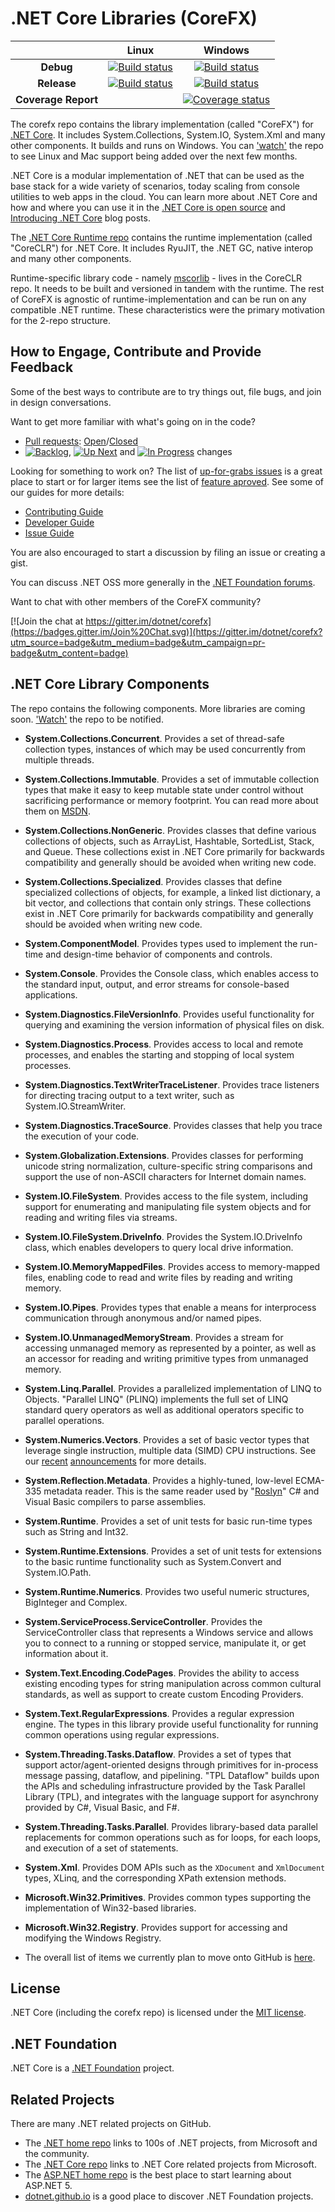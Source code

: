 # .NET Core Libraries (CoreFX)

|   |Linux|Windows|
|:-:|:-:|:-:|
|**Debug**|[![Build status](http://dotnet-ci.cloudapp.net/job/dotnet_corefx_linux_debug/badge/icon)](http://dotnet-ci.cloudapp.net/job/dotnet_corefx_linux_debug/)|[![Build status](http://dotnet-ci.cloudapp.net/job/dotnet_corefx_windows_debug/badge/icon)](http://dotnet-ci.cloudapp.net/job/dotnet_corefx_windows_debug/)|
|**Release**|[![Build status](http://dotnet-ci.cloudapp.net/job/dotnet_corefx_linux_release/badge/icon)](http://dotnet-ci.cloudapp.net/job/dotnet_corefx_linux_release/)|[![Build status](http://dotnet-ci.cloudapp.net/job/dotnet_corefx_windows_release/badge/icon)](http://dotnet-ci.cloudapp.net/job/dotnet_corefx_windows_release/)|
|**Coverage Report**||[![Coverage status](https://img.shields.io/badge/coverage-report-blue.svg)](http://dotnet-ci.cloudapp.net/job/dotnet_corefx_coverage_windows/lastBuild/Code_Coverage_Report/)|

The corefx repo contains the library implementation (called "CoreFX") for [.NET Core](http://github.com/dotnet/core). It includes System.Collections, System.IO, System.Xml and many other components. It builds and runs on Windows. You can ['watch'](https://github.com/dotnet/corefx/subscription) the repo to see Linux and Mac support being added over the next few months.

.NET Core is a modular implementation of .NET that can be used as the base stack for a wide variety of scenarios, today scaling from console utilities to web apps in the cloud.  You can learn more about .NET Core and how and where you can use it in the [.NET Core is open source][.NET Core oss] and [Introducing .NET Core][Introducing .NET Core] blog posts. 

The [.NET Core Runtime repo](https://github.com/dotnet/coreclr) contains the  runtime implementation (called "CoreCLR") for .NET Core. It includes RyuJIT, the .NET GC, native interop and many other components. 

Runtime-specific library code - namely [mscorlib][mscorlib] - lives in the CoreCLR repo. It needs to be built and versioned in tandem with the runtime. The rest of CoreFX is agnostic of runtime-implementation and can be run on any compatible .NET runtime. These characteristics were the primary motivation for the 2-repo structure.

[.NET Core oss]: http://blogs.msdn.com/b/dotnet/archive/2014/11/12/net-core-is-open-source.aspx
[Introducing .NET Core]: http://blogs.msdn.com/b/dotnet/archive/2014/12/04/introducing-net-core.aspx
[mscorlib]: https://github.com/dotnet/coreclr/tree/master/src/mscorlib

## How to Engage, Contribute and Provide Feedback

Some of the best ways to contribute are to try things out, file bugs, and join in design conversations. 

Want to get more familiar with what's going on in the code?
* [Pull requests](https://github.com/dotnet/corefx/pulls): [Open](https://github.com/dotnet/corefx/pulls?q=is%3Aopen+is%3Apr)/[Closed](https://github.com/dotnet/corefx/pulls?q=is%3Apr+is%3Aclosed)
* [![Backlog](https://cloud.githubusercontent.com/assets/1302850/6260412/38987b1e-b793-11e4-9ade-d3fef4c6bf48.png)](https://github.com/dotnet/corefx/issues?q=is%3Aopen+is%3Aissue+label%3A%220+-+Backlog%22), [![Up Next](https://cloud.githubusercontent.com/assets/1302850/6260418/4c2c7a54-b793-11e4-8ce1-a27ff5378d08.png)](https://github.com/dotnet/corefx/issues?q=is%3Aopen+is%3Aissue+label%3A%221+-+Up+Next%22) and [![In Progress](https://cloud.githubusercontent.com/assets/1302850/6260414/41b0fc30-b793-11e4-9d50-d09563cd138a.png)](https://github.com/dotnet/corefx/issues?q=is%3Aopen+is%3Aissue+label%3A%222+-+In+Progress%22) changes

Looking for something to work on? The list of [up-for-grabs issues](https://github.com/dotnet/corefx/labels/up%20for%20grabs) is a great place to start or for larger items see the list of [feature aproved](https://github.com/dotnet/corefx/labels/feature%20approved). See some of our guides for more details:

* [Contributing Guide](https://github.com/dotnet/corefx/wiki/Contributing)
* [Developer Guide](https://github.com/dotnet/corefx/wiki/Developer-Guide)
* [Issue Guide](https://github.com/dotnet/corefx/wiki/Issue-Guide)

You are also encouraged to start a discussion by filing an issue or creating a
gist.

You can discuss .NET OSS more generally in the [.NET Foundation forums].

Want to chat with other members of the CoreFX community?

[![Join the chat at https://gitter.im/dotnet/corefx](https://badges.gitter.im/Join%20Chat.svg)](https://gitter.im/dotnet/corefx?utm_source=badge&utm_medium=badge&utm_campaign=pr-badge&utm_content=badge)

[.NET Foundation forums]: http://forums.dotnetfoundation.org/

## .NET Core Library Components

The repo contains the following components. More libraries are coming soon. ['Watch'](https://github.com/dotnet/corefx/subscription) the repo to be notified.

* **System.Collections.Concurrent**.  Provides a set of thread-safe collection types, instances of which may be used 
  concurrently from multiple threads.

* **System.Collections.Immutable**. Provides a set of immutable collection types that make it easy to keep
  mutable state under control without sacrificing performance or memory
  footprint. You can read more about them on [MSDN][immutable-msdn].

* **System.Collections.NonGeneric**.  Provides classes that define various collections of objects, such as ArrayList, 
  Hashtable, SortedList, Stack, and Queue. These collections exist in .NET Core primarily for backwards compatibility
  and generally should be avoided when writing new code.

* **System.Collections.Specialized**. Provides classes that define specialized collections of objects, for example, 
  a linked list dictionary, a bit vector, and collections that contain only strings. These collections exist in 
  .NET Core primarily for backwards compatibility and generally should be avoided when writing new code.

* **System.ComponentModel**. Provides types used to implement the run-time and design-time behavior of components 
  and controls.

* **System.Console**. Provides the Console class, which enables access to the standard input, 
  output, and error streams for console-based applications.

* **System.Diagnostics.FileVersionInfo**. Provides useful functionality for querying
  and examining the version information of physical files on disk.

* **System.Diagnostics.Process**. Provides access to local and remote processes, and enables the starting and
  stopping of local system processes.

* **System.Diagnostics.TextWriterTraceListener**. Provides trace listeners for directing tracing output to a text writer, such as System.IO.StreamWriter.

* **System.Diagnostics.TraceSource**. Provides classes that help you trace the execution of your code.

* **System.Globalization.Extensions**. Provides classes for performing unicode string normalization, culture-specific string comparisons and support the use of non-ASCII characters for Internet domain names.

* **System.IO.FileSystem**. Provides access to the file system, including support for enumerating and manipulating 
  file system objects and for reading and writing files via streams.

* **System.IO.FileSystem.DriveInfo**. Provides the System.IO.DriveInfo class, which enables developers to query local drive    information.

* **System.IO.MemoryMappedFiles**. Provides access to memory-mapped files, enabling code to read and write files by
  reading and writing memory.

* **System.IO.Pipes**. Provides types that enable a means for interprocess communication through anonymous 
  and/or named pipes.

* **System.IO.UnmanagedMemoryStream**. Provides a stream for accessing unmanaged memory as represented by a pointer, 
  as well as an accessor for reading and writing primitive types from unmanaged memory.

* **System.Linq.Parallel**.  Provides a parallelized implementation of LINQ to Objects. "Parallel LINQ" (PLINQ) 
  implements the full set of LINQ standard query operators as well as additional operators specific to parallel operations.

* **System.Numerics.Vectors**. Provides a set of basic vector types that leverage single instruction, 
  multiple data (SIMD) CPU instructions. See our [recent][simd-post-1] [announcements][simd-post-2] for more details.

* **System.Reflection.Metadata**. Provides a highly-tuned, low-level ECMA-335 metadata reader.  This is the same
  reader used by "[Roslyn]" C# and Visual Basic compilers to parse assemblies.

* **System.Runtime**. Provides a set of unit tests for basic run-time types such as String and Int32.

* **System.Runtime.Extensions**. Provides a set of unit tests for extensions to the basic runtime functionality
  such as System.Convert and System.IO.Path.
 
* **System.Runtime.Numerics**. Provides two useful numeric structures, BigInteger and Complex.

* **System.ServiceProcess.ServiceController**. Provides the ServiceController class that represents a Windows service
  and allows you to connect to a running or stopped service, manipulate it, or get information about it.

* **System.Text.Encoding.CodePages**. Provides the ability to access existing encoding types for string manipulation 
  across common cultural standards, as well as support to create custom Encoding Providers.

* **System.Text.RegularExpressions**. Provides a regular expression engine. The types in this library provide useful 
  functionality for running common operations using regular expressions.

* **System.Threading.Tasks.Dataflow**.  Provides a set of types that support actor/agent-oriented designs through 
  primitives for in-process message passing, dataflow, and pipelining. "TPL Dataflow" builds 
  upon the APIs and scheduling infrastructure provided by the Task Parallel Library
  (TPL), and integrates with the language support for asynchrony provided by C#, Visual Basic, and F#.
  
* **System.Threading.Tasks.Parallel**.  Provides library-based data parallel replacements for common
  operations such as for loops, for each loops, and execution of a set of statements.

* **System.Xml**. Provides DOM APIs such as the `XDocument` and `XmlDocument`
  types, XLinq, and the corresponding XPath extension methods.

* **Microsoft.Win32.Primitives**. Provides common types supporting the implementation of Win32-based libraries.

* **Microsoft.Win32.Registry**. Provides support for accessing and modifying the Windows Registry.

* The overall list of items we currently plan to move onto GitHub is [here][typelist].

[roslyn]: https://roslyn.codeplex.com/
[immutable-msdn]: http://msdn.microsoft.com/en-us/library/dn385366(v=vs.110).aspx
[simd-post-1]: http://blogs.msdn.com/b/dotnet/archive/2014/04/07/the-jit-finally-proposed-jit-and-simd-are-getting-married.aspx
[simd-post-2]: http://blogs.msdn.com/b/dotnet/archive/2014/05/13/update-to-simd-support.aspx
[typelist]: http://blogs.msdn.com/cfs-file.ashx/__key/communityserver-components-postattachments/00-10-58-94-19/NetCore_5F00_OpenSourceUpdate.xlsx

## License

.NET Core (including the corefx repo) is licensed under the [MIT license](LICENSE).

## .NET Foundation

.NET Core is a [.NET Foundation](http://www.dotnetfoundation.org/projects) project.

## Related Projects
There are many .NET related projects on GitHub.

- The
[.NET home repo](https://github.com/Microsoft/dotnet) links to 100s of .NET projects, from Microsoft and the community.
- The [.NET Core repo](https://github.com/dotnet/core) links to .NET Core related projects from Microsoft.
- The [ASP.NET home repo](https://github.com/aspnet/home) is the best place to start learning about ASP.NET 5.
- [dotnet.github.io](http://dotnet.github.io) is a good place to discover .NET Foundation projects.
